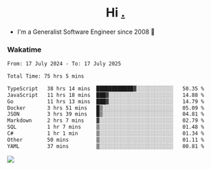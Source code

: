 <h1 align="center">Hi <a href="https://www.hackerrank.com/erasmosaraujo">.</a></h1>
 
- I'm a Generalist Software Engineer  since 2008 🚀
<!--  
<p align="left">
  <a href="https://github.com/erasmosoares/github-readme-stats">
    <img
      align="center"
      src="https://github-readme-stats.vercel.app/api/top-langs/?username=erasmosoares&theme=radical&layout=compact"
    />
  </a>
  <a href="https://github.com/erasmosoares/github-readme-stats">
    [![Harlok's WakaTime stats](https://github-readme-stats.vercel.app/api/wakatime?username=ffflabs)](https://github.com/anuraghazra/github-readme-stats)
  </a>
</p>

<!--
 ### Repo 
 
<p align="left">
 <a href="https://github.com/erasmosoares/github-readme-stats">
    <img
      align="center"
      height="165"
      src="https://github-readme-stats.vercel.app/api/pin?username=erasmosoares&repo=sample-node&title_color=fff&icon_color=f9f9f9&text_color=9f9f9f&bg_color=151515"
    />
  </a>
  <a href="https://github.com/erasmosoares/github-readme-stats">
    <img
      align="center"
      height="165"
      src="https://github-readme-stats.vercel.app/api/pin?username=erasmosoares&repo=sample-node&title_color=fff&icon_color=f9f9f9&text_color=9f9f9f&bg_color=151515"
    />
  </a>
</p>
-->

 ### Wakatime 

<!--START_SECTION:waka-->

```txt
From: 17 July 2024 - To: 17 July 2025

Total Time: 75 hrs 5 mins

TypeScript   38 hrs 14 mins  ████████████▓░░░░░░░░░░░░   50.35 %
JavaScript   11 hrs 18 mins  ███▓░░░░░░░░░░░░░░░░░░░░░   14.88 %
Go           11 hrs 13 mins  ███▓░░░░░░░░░░░░░░░░░░░░░   14.79 %
Docker       3 hrs 51 mins   █▒░░░░░░░░░░░░░░░░░░░░░░░   05.09 %
JSON         3 hrs 39 mins   █▒░░░░░░░░░░░░░░░░░░░░░░░   04.81 %
Markdown     2 hrs 7 mins    ▓░░░░░░░░░░░░░░░░░░░░░░░░   02.79 %
SQL          1 hr 7 mins     ▒░░░░░░░░░░░░░░░░░░░░░░░░   01.48 %
C#           1 hr 1 min      ▒░░░░░░░░░░░░░░░░░░░░░░░░   01.34 %
Other        50 mins         ▒░░░░░░░░░░░░░░░░░░░░░░░░   01.11 %
YAML         37 mins         ▒░░░░░░░░░░░░░░░░░░░░░░░░   00.81 %
```

<!--END_SECTION:waka-->

![](https://komarev.com/ghpvc/?username=erasmosoares&color=brightgreen)
